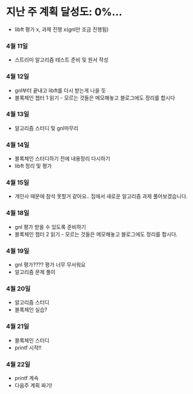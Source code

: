 # 지난 주 계획 달성도: 0%...
- libft 평가 x, 과제 진행 x(gnl만 조금 진행됨)

### 4월 11일
- 스트리미 알고리즘 테스트 준비 및 원서 작성
### 4월 12일
- gnl부터 끝내고 libft를 다시 받는게 나을 듯
- 블록체인 챕터 1 읽기 - 모르는 것들은 메모해놓고 블로그에도 정리를 합시다
### 4월 13일
- 알고리즘 스터디 및 gnl마무리
### 4월 14일
- 블록체인 스터디하기 전에 내용정리 다시하기
- libft 정리 및 평가
### 4월 15일
- 개인사 때문에 참석 못할거 같아요.. 집에서 새로운 알고리즘 과제 풀어보겠습니다.

### 4월 18일
- gnl 평가 받을 수 있도록 준비하기
- 블록체인 챕터 2 읽기 - 모르는 것들은 메모해놓고 블로그에도 정리를 합시다.
### 4월 19일
- gnl 평가???? 평가 너무 무서워요
- 알고리즘 문제 풀이
### 4월 20일
- 알고리즘 스터디
- 블록체인 실습?
### 4월 21일
- 블록체인 스터디
- printf 시작!!
### 4월 22일
- printf 계속
- 다음주 계획 짜기!